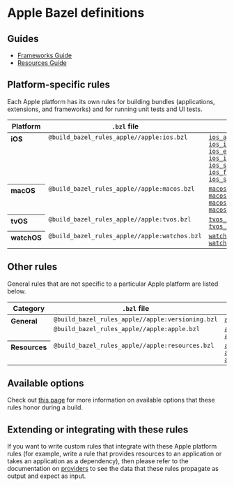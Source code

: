 # Apple Bazel definitions

## Guides

*   [Frameworks Guide](frameworks.md)
*   [Resources Guide](resources.md)

## Platform-specific rules

Each Apple platform has its own rules for building bundles (applications,
extensions, and frameworks) and for running unit tests and UI tests.

<table class="table table-condensed table-bordered table-params">
  <thead>
    <tr>
      <th>Platform</th>
      <th><code>.bzl</code> file</th>
      <th>Bundling rules</th>
      <th>Testing rules</th>
    </tr>
  </thead>
  <tbody>
    <tr>
      <th align="left" valign="top">iOS</th>
      <td valign="top"><code>@build_bazel_rules_apple//apple:ios.bzl</code></td>
      <td valign="top">
        <code><a href="rules-ios.md#ios_application">ios_application</a></code><br/>
        <code><a href="rules-ios.md#ios_imessage_application">ios_imessage_application</a></code><br/>
        <code><a href="rules-ios.md#ios_extension">ios_extension</a></code><br/>
        <code><a href="rules-ios.md#ios_imessage_extension">ios_imessage_extension</a></code><br/>
        <code><a href="rules-ios.md#ios_sticker_pack_extension">ios_sticker_pack_extension</a></code><br/>
        <code><a href="rules-ios.md#ios_framework">ios_framework</a></code><br/>
        <code><a href="rules-ios.md#ios_static_framework">ios_static_framework</a></code><br/>
      </td>
      <td valign="top">
        <code><a href="rules-ios.md#ios_ui_test">ios_ui_test</a></code><br/>
        <code><a href="rules-ios.md#ios_ui_test_suite">ios_ui_test_suite</a></code><br/>
        <code><a href="rules-ios.md#ios_unit_test">ios_unit_test</a></code><br/>
        <code><a href="rules-ios.md#ios_unit_test_suite">ios_unit_test_suite</a></code><br/>
      </td>
    </tr>
    <tr>
      <th align="left" valign="top">macOS</th>
      <td valign="top"><code>@build_bazel_rules_apple//apple:macos.bzl</code></td>
      <td valign="top">
        <code><a href="rules-macos.md#macos_application">macos_application</a></code><br/>
        <code><a href="rules-macos.md#macos_bundle">macos_bundle</a></code><br/>
        <code><a href="rules-macos.md#macos_command_line_application">macos_command_line_application</a></code><br/>
        <code><a href="rules-macos.md#macos_extension">macos_extension</a></code><br/>
      </td>
      <td valign="top">
        <code><a href="rules-macos.md#macos_ui_test">macos_ui_test</a></code><br/>
        <code><a href="rules-macos.md#macos_ui_test_suite">macos_ui_test_suite</a></code><br/>
        <code><a href="rules-macos.md#macos_unit_test">macos_unit_test</a></code><br/>
        <code><a href="rules-macos.md#macos_unit_test_suite">macos_unit_test_suite</a></code><br/>
      </td>
    <tr>
      <th align="left" valign="top">tvOS</th>
      <td valign="top"><code>@build_bazel_rules_apple//apple:tvos.bzl</code></td>
      <td valign="top">
        <code><a href="rules-tvos.md#tvos_application">tvos_application</a></code><br/>
        <code><a href="rules-tvos.md#tvos_extension">tvos_extension</a></code><br/>
      </td>
      <td valign="top">
        <code><a href="rules-tvos.md#tvos_ui_test">tvos_ui_test</a></code><br/>
        <code><a href="rules-tvos.md#tvos_unit_test">tvos_unit_test</a></code><br/>
      </td>
    </tr>
    <tr>
      <th align="left" valign="top">watchOS</th>
      <td valign="top"><code>@build_bazel_rules_apple//apple:watchos.bzl</code></td>
      <td valign="top">
        <code><a href="rules-watchos.md#watchos_application">watchos_application</a></code><br/>
        <code><a href="rules-watchos.md#watchos_extension">watchos_extension</a></code><br/>
      </td>
      <td valign="top"></td>
    </tr>
  </tbody>
</table>

## Other rules

General rules that are not specific to a particular Apple platform are listed
below.

<table class="table table-condensed table-bordered table-params">
  <thead>
    <tr>
      <th>Category</th>
      <th><code>.bzl</code> file</th>
      <th>Rules</th>
    </tr>
  </thead>
  <tbody>
    <tr>
      <th align="left" valign="top" rowspan="2">General</th>
      <td valign="top"><code>@build_bazel_rules_apple//apple:versioning.bzl</code></td>
      <td valign="top"><code><a href="rules-general.md#apple_bundle_version">apple_bundle_version</a></code><br/></td>
    </tr>
    <tr>
      <td valign="top"><code>@build_bazel_rules_apple//apple:apple.bzl</code></td>
      <td valign="top">
        <code><a href="rules-general.md#apple_dynamic_framework_import">apple_dynamic_framework_import</a></code><br/>
        <code><a href="rules-general.md#apple_static_framework_import">apple_static_framework_import</a></code><br/>
      </td>
    </tr>
    <tr>
      <th align="left" valign="top" rowspan="1">Resources</th>
      <td valign="top"><code>@build_bazel_rules_apple//apple:resources.bzl</code></td>
      <td valign="top">
        <code><a href="rules-resources.md#apple_bundle_import">apple_bundle_import</a></code><br/>
        <code><a href="rules-resources.md#apple_resource_bundle">apple_resource_bundle</a></code><br/>
        <code><a href="rules-resources.md#apple_resource_group">apple_resource_group</a></code><br/>
      </td>
    </tr>
  </tbody>
</table>

## Available options

Check out [this page](common_info.md) for more information on available options
that these rules honor during a build.

## Extending or integrating with these rules

If you want to write custom rules that integrate with these Apple platform rules
(for example, write a rule that provides resources to an application or takes an
application as a dependency), then please refer to the documentation on
[providers](providers.md) to see the data that these rules propagate as output
and expect as input.
